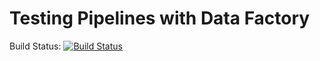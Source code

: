 # Testing Pipelines with Data Factory

Build Status: [![Build Status](https://dev.azure.com/DylanSavage0814/DylanSavage/_apis/build/status/dylansavage.pipelines-dotnet-core?branchName=master)](https://dev.azure.com/DylanSavage0814/DylanSavage/_build/latest?definitionId=1?branchName=master)